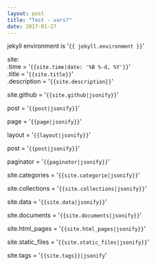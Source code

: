```yaml
---
layout: post
title: "Test - vars?"
date: 2017-01-27
---
```


jekyll environment is '```{{ jekyll.environment }}```'

site:
<br>.time = '```{{site.time|date: '%B %-d, %Y'}}```'
<br>.title = '```{{site.title}}```'
<br>.description = '```{{site.description}}```'

site.github = '```{{site.github|jsonify}}```'

post = '```{{post|jsonify}}```'

page = '```{{page|jsonify}}```'

layout = '```{{layout|jsonify}}```'

post = '```{{post|jsonify}}```'

paginator = '```{{paginator|jsonify}}```'

site.categories = '```{{site.categorie|jsonify}}```'

site.collections = '```{{site.collections|jsonify}}```'

site.data = '```{{site.data|jsonify}}```'

site.documents = '```{{site.documents|jsonify}}```'

site.html_pages = '```{{site.html_pages|jsonify}}```'

site.static_files = '```{{site.static_files|jsonify}}```'

site.tags = '```{{site.tags}}|jsonify```'
